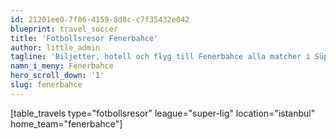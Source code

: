 ```yaml
---
id: 21201ee0-7f86-4159-8d8c-c7f35432e042
blueprint: travel_soccer
title: 'Fotbollsresor Fenerbahce'
author: little_admin
tagline: 'Biljetter, hotell och flyg till Fenerbahce alla matcher i Süper Lig'
namn_i_meny: Fenerbahce
hero_scroll_down: '1'
slug: fenerbahce
---
```

<p>[table_travels type="fotbollsresor" league="super-lig" location="istanbul" home_team="fenerbahce"]</p>
